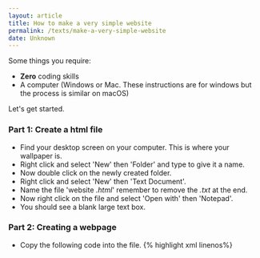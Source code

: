 ```yaml
---
layout: article
title: How to make a very simple website
permalink: /texts/make-a-very-simple-website
date: Unknown
---
```

Some things you require:
- **Zero** coding skills
- A computer (Windows or Mac. These instructions are for windows but the process is similar on macOS)

Let's get started.

### Part 1: Create a html file

- Find your desktop screen on your computer. This is where your wallpaper is.
- Right click and select 'New' then 'Folder' and type to give it a name.
- Now double click on the newly created folder.
- Right click and select 'New' then 'Text Document'.
- Name the file 'website _.html_' remember to remove the _.txt_ at the end.
- Now right click on the file and select 'Open with' then 'Notepad'.
- You should see a blank large text box.

### Part 2: Creating a webpage

- Copy the following code into the file.
{% highlight xml linenos%}
<!DOCTYPE html>
<html>
  <head>
    <title>My Website<title>
  </head>
  <body>
    
  </body>
 </html>
{% endhighlight %}
- Save the file by doing Ctrl+S or File > Save
- Find your folder on the desktop, open it and open the _website.html_ in the browser by double clicking on it. You will see a blank screen. That's because we havn't put any content in it.

### Part 3: Adding content

Whatever is inside the `<body` and `</body>` is what appears on the page.

{% highlight xml linenos%}
<body>
  -What appears on the page-
</body>
{% endhighlight %}
    
- Add a heading by adding the following code to the `<body>`
{% highlight xml linenos%}
    <h1>Hello Everyone!</h1>
{% endhighlight %}
- Save and then go to the browser and press the refresh button. You should see something like this.
    
<div style="background-color: white; font-family: serif; padding: 10px; color: black;">
  <h1>Hello Everyone!</h1>
</div> 

